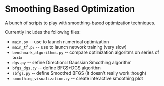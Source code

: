# Smoothing Based Optimization

A bunch of scripts to play with smoothing-based optimization techniques.

Currently includes the following files:
* `main.py` -- use to launch numerical optimization
* `main_tf.py` -- use to launch network training (very slow)
* `benchmark_algorithms.py` -- compare optimization algoritms on series of tests
* `dgs.py` -- define Directional Gaussian Smoothing algorithm
* `bfgs_dgs.py` -- define BFGS+DGS algorithm
* `sbfgs.py` -- define Smoothed BFGS (it doesn't really work though)
* `smoothing_visualization.py` -- create interactive smoothing plot
